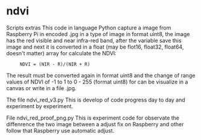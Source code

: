 # ndvi
Scripts extras 
This code in language Python capture a image from Raspberry Pi in encoded .jpg in a type of image in format uint8, the image has the red visible and near infra-red band, after the variable save this image and next it is converted in a float (may be flot16, float32, float64, doesn't matter) array for calculate the NDVI:

         NDVI = (NIR - R)/(NIR + R)


The result must be converted again in format uint8 and the change of range values of NDVI of -1 to 1 to 0 - 255 (format uint8) for can be visualize in a canvas or write in a file .jpg.

The file ndvi_red_v3.py
This is develop of code progress day to day and experiment by experiment.

File ndvi_red_proof_png.py
This is experiment code for observate the diffenrence the two image between a adjust fix on Raspberry and other follow that Raspberry use automatic adjust.


